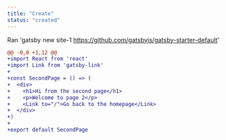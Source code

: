 ```yaml
---
title: "Create"
status: "created"
---
```

Ran 'gatsby new site-1 https://github.com/gatsbyjs/gatsby-starter-default'
```diff
@@ -0,0 +1,12 @@
+import React from 'react'
+import Link from 'gatsby-link'
+
+const SecondPage = () => (
+  <div>
+    <h1>Hi from the second page</h1>
+    <p>Welcome to page 2</p>
+    <Link to="/">Go back to the homepage</Link>
+  </div>
+)
+
+export default SecondPage
```